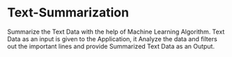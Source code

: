 # Text-Summarization
Summarize the Text Data with the help of Machine Learning Algorithm. Text Data as an input is given to the Application, it Analyze the data and filters out the important lines and provide Summarized Text Data as an Output.
